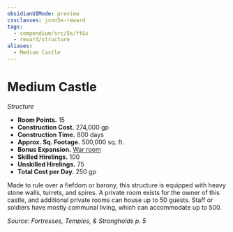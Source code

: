 ```yaml
---
obsidianUIMode: preview
cssclasses: json5e-reward
tags:
  - compendium/src/5e/ft&s
  - reward/structure
aliases:
  - Medium Castle
---
```

# Medium Castle
*Structure*  

- **Room Points.** 15  
- **Construction Cost.** 274,000 gp  
- **Construction Time.** 800 days  
- **Approx. Sq. Footage.** 500,000 sq. ft.  
- **Bonus Expansion.** [War room](2-Mechanics/CLI/rewards/war-room-ft-s.md)  
- **Skilled Hirelings.** 100  
- **Unskilled Hirelings.** 75  
- **Total Cost per Day.** 250 gp  

Made to rule over a fiefdom or barony, this structure is equipped with heavy stone walls, turrets, and spires. A private room exists for the owner of this castle, and additional private rooms can house up to 50 guests. Staff or soldiers have mostly communal living, which can accommodate up to 500.

*Source: Fortresses, Temples, & Strongholds p. 5*